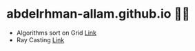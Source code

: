 # abdelrhman-allam.github.io 👨‍💻

- Algorithms sort on Grid [Link](https://abdelrhman-allam.github.io/grid-algo-visualizer/) 
- Ray Casting [Link](https://abdelrhman-allam.github.io/raycasting-js/)

